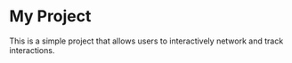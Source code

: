 # My Project
This is a simple project that allows users to interactively network and track interactions.
